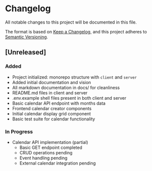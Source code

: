 # Changelog

All notable changes to this project will be documented in this file.

The format is based on [Keep a Changelog](https://keepachangelog.com/en/1.0.0/), and this project adheres to [Semantic Versioning](https://semver.org/spec/v2.0.0.html).

## [Unreleased]

### Added

- Project initialized: monorepo structure with `client` and `server`
- Added initial documentation and vision
- All markdown documentation in docs/ for cleanliness
- README.md files in client and server
- .env.example shell files present in both client and server
- Basic calendar API endpoint with months data
- Frontend calendar creator components
- Initial calendar display grid component
- Basic test suite for calendar functionality

### In Progress

- Calendar API implementation (partial)
  - Basic GET endpoint completed
  - CRUD operations pending
  - Event handling pending
  - External calendar integration pending
